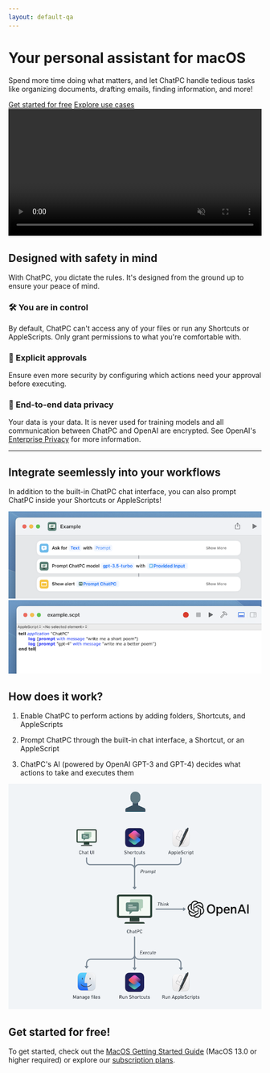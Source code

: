 ```yaml
---
layout: default-qa
---
```


<div class="container">
  <div class="row align-items-center g-lg-3 py-4">
    <div class="col-xl-5 text-center text-lg-start">
      <h1 class="display-6 fw-bold lh-1 mb-3">
        Your personal assistant for macOS
      </h1>
      <p class="col-xl-10 fs-5">
        Spend more time doing what matters, and let ChatPC handle tedious tasks like organizing documents, drafting emails, finding information, and more!
      </p>
      <div class="d-grid gap-2 d-md-flex justify-content-md-center justify-content-lg-start mb-4 mb-lg-3">
        <a class="btn btn-primary px-4 me-md-2" href="/docs/macos/getting-started/">Get started for free</a>
        <a class="btn btn-outline-secondary px-4" href="/docs/macos/use-cases/">Explore use cases</a>
      </div>
    </div>
    <div class="col-xl-7 col-lg-12 mx-auto">
      <video src="images/landing/compose-email.mp4" style="width: 100%;" muted autoplay loop controls>
        <p>
          Your browser doesn't support HTML video. Here is a
          <a href="images/landing/compose-email.mp4">link to the demo video</a> instead.
        </p>
      </video>
    </div>
  </div>

## Designed with safety in mind

With ChatPC, you dictate the rules. It's designed from the ground up to ensure your peace of mind.

### 🛠️ You are in control

By default, ChatPC can't access any of your files or run any Shortcuts or AppleScripts. Only grant permissions to what you're comfortable with.

### 🛂 Explicit approvals

Ensure even more security by configuring which actions need your approval before executing.

### 🔐 End-to-end data privacy

Your data is your data. It is never used for training models and all communication between ChatPC and OpenAI are encrypted. See OpenAI's [Enterprise Privacy](https://openai.com/enterprise-privacy) for more information.

---

## Integrate seemlessly into your workflows

In addition to the built-in ChatPC chat interface, you can also prompt ChatPC inside your Shortcuts or AppleScripts!

![Prompt with Shortcuts](/images/landing/prompt-with-shortcuts.png)
![Prompt with Shortcuts](/images/landing/prompt-with-applescript.png)

## How does it work?

1. Enable ChatPC to perform actions by adding folders, Shortcuts, and AppleScripts

1. Prompt ChatPC through the built-in chat interface, a Shortcut, or an AppleScript

1. ChatPC's AI (powered by OpenAI GPT-3 and GPT-4) decides what actions to take and executes them

![How it works](/images/landing/how-it-works.png)

## Get started for free!

To get started, check out the [MacOS Getting Started Guide](/docs/macos/getting-started/) (MacOS 13.0 or higher required) or explore our [subscription plans](/plans/).

</div>